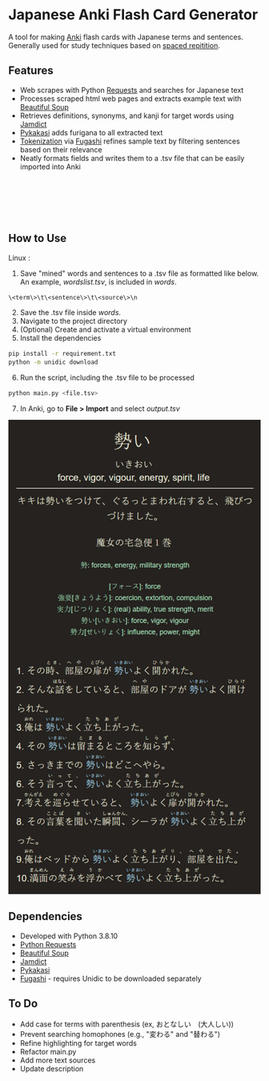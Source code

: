 # Japanese Anki Flash Card Generator

A tool for making [Anki](https://apps.ankiweb.net/) flash cards with Japanese terms and sentences. Generally used for study techniques based on [spaced repitition](https://en.wikipedia.org/wiki/Spaced_repetition).

## Features
* Web scrapes with Python [Requests](https://docs.python-requests.org) and searches for Japanese text
* Processes scraped html web pages and extracts example text with [Beautiful Soup](https://www.crummy.com/software/BeautifulSoup/)
* Retrieves definitions, synonyms, and kanji for target words using [Jamdict](https://jamdict.readthedocs.io/en/latest/)
* [Pykakasi](https://pykakasi.readthedocs.io/en/latest/api.html) adds furigana to all extracted text
* [Tokenization](https://en.wikipedia.org/wiki/Lexical_analysis#Tokenization) via [Fugashi](https://www.dampfkraft.com/nlp/how-to-tokenize-japanese.html) refines sample text by filtering sentences based on their relevance
* Neatly formats fields and writes them to a .tsv file that can be easily imported into Anki

<br>
<p align="center">
  <img src="https://user-images.githubusercontent.com/69742757/202934211-216bccaa-5b22-436a-b6e5-f1e467332a8b.png" alt="" />
</p>
<br>

## How to Use
Linux :
1. Save "mined" words and sentences to a .tsv file as formatted like below. An example, *wordslist.tsv*, is included in *words*.
```bash
\<term\>\t\<sentence\>\t\<source\>\n
```
2. Save the .tsv file inside *words*.
3. Navigate to the project directory
4. (Optional) Create and activate a virtual environment
5. Install the dependencies
```bash
pip install -r requirement.txt
python -m unidic download
```
6. Run the script, including the .tsv file to be processed
```bash
python main.py <file.tsv>
```
7. In Anki, go to **File > Import** and select *output.tsv*

<p align="center">
  <img src="anki.png" alt="">
</p>

## Dependencies
* Developed with Python 3.8.10
* [Python Requests](https://docs.python-requests.org)
* [Beautiful Soup](https://beautiful-soup-4.readthedocs.io/en/latest/#installing-beautiful-soup)
* [Jamdict](https://github.com/neocl/jamdict)
* [Pykakasi](https://github.com/miurahr/pykakasi)
* [Fugashi](https://github.com/polm/fugashi) - requires Unidic to be downloaded separately

## To Do
* Add case for terms with parenthesis (ex, おとなしい　(大人しい))
* Prevent searching homophones (e.g., "変わる" and "替わる")
* Refine highlighting for target words
* Refactor main.py
* Add more text sources
* Update description
